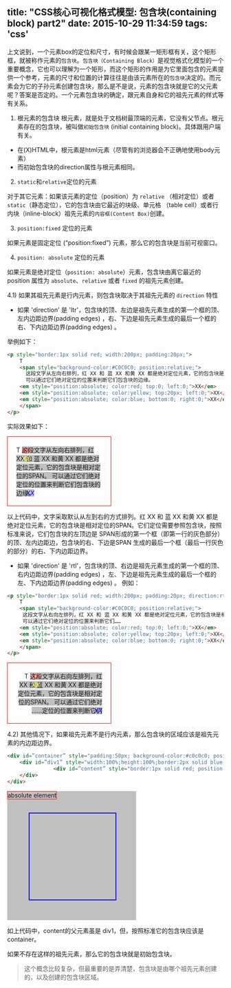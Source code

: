 title: "CSS核心可视化格式模型: 包含块(containing block) part2"
date: 2015-10-29 11:34:59
tags: 'css'
---

上文说到，一个元素box的定位和尺寸，有时候会跟某一矩形框有关，这个矩形框，就被称作元素的`包含块`。`包含块（Containing Block）`是视觉格式化模型的一个重要概念，它也可以理解为一个矩形，而这个矩形的作用是为它里面包含的元素提供一个参考，元素的尺寸和位置的计算往往是由该元素所在的`包含块`决定的。而元素会为它的子孙元素创建包含块，那么是不是说，元素的包含块就是它的父元素呢？答案是否定的。一个元素包含块的确定，跟元素自身和它的祖先元素的样式等有关系。
<!--more-->


1) 根元素的包含块
根元素，就是处于文档树最顶端的元素，它没有父节点。根元素存在的包含块，被叫做`初始包含块` (initial containing block)。具体跟用户端有关。
- 在(X)HTML中，根元素是html元素（尽管有的浏览器会不正确地使用body元素）
- 而初始包含块的direction属性与根元素相同。

2) `static`和`relative`定位的元素

对于其它元素：如果该元素的定位（position）为 `relative` （相对定位）或者 `static`（静态定位），它的包含块由它最近的块级、单元格 （table cell）或者行内块（inline-block）祖先元素的`内容框(Content Box)`创建。

3) `position:fixed` 定位的元素

如果元素是固定定位 (“position:fixed”) 元素，那么它的包含块是当前可视窗口。

4) `position: absolute` 定位的元素

如果元素是绝对定位（`position: absolute`）元素，包含块由离它最近的 position 属性为 `absolute`、`relative` 或者 `fixed` 的祖先元素创建。

4.1) 如果其祖先元素是行内元素，则包含块取决于其祖先元素的 `direction` 特性

- 如果 'direction'  是 'ltr'，包含块的顶、左边是祖先元素生成的第一个框的顶、左内边距边界(padding edges) ，右、下边是祖先元素生成的最后一个框的右、下内边距边界(padding edges) 。

举例如下：
```html
<p style="border:1px solid red; width:200px; padding:20px;">
    T
    <span style="background-color:#C0C0C0; position:relative;">
      这段文字从左向右排列，红 XX 和 蓝 XX 和黄 XX 都是绝对定位元素，它的包含块是相对定位的SPAN。
      可以通过它们绝对定位的位置来判断它们包含块的边缘。
    <em style="position:absolute; color:red; top:0; left:0;">XX</em>
    <em style="position:absolute; color:yellow; top:20px; left:0;">XX</em>
    <em style="position:absolute; color:blue; bottom:0; right:0;">XX</em>
    </span>
</p>
```


实际效果如下：

<p style="border:1px solid red; width:200px; padding:20px;"> T <span style="background-color:#C0C0C0; position:relative;"> 这段文字从左向右排列，红 XX 和 蓝 XX 和黄 XX 都是绝对定位元素，它的包含块是相对定位的SPAN。 可以通过它们绝对定位的位置来判断它们包含块的边缘。 <em style="position:absolute; color:red; top:0; left:0;">XX</em> <em style="position:absolute; color:yellow; top:20px; left:0;">XX</em> <em style="position:absolute; color:blue; bottom:0; right:0;">XX</em> </span> </p>

以上代码中，文字采取默认从左到右的方式排列。红 XX 和 蓝 XX 和黄 XX 都是绝对定位元素，它的包含块是相对定位的SPAN。它们定位需要参照包含块，按照标准来说，它们包含块的左顶边是 SPAN形成的第一个框（即第一行的灰色部分）的顶、左内边距边，包含块的右、下边是SPAN 生成的最后一个框（最后一行灰色的部分）的右、下内边距边界。


- 如果 'direction'  是 'rtl'，包含块的顶、右边是祖先元素生成的第一个框的顶、右内边距边界(padding edges) ，左、下边是祖先元素生成的最后一个框的左、下内边距边界(padding edges) 。
例如：

```html
<p style="border:1px solid red; width:200px; padding:20px; direction:rtl;">
    T
    <span style="background-color:#C0C0C0; position:relative;">
     这段文字从右向左排列，红 XX 和 蓝 XX 和黄 XX 都是绝对定位元素，它的包含块是相对定位的SPAN。
     可以通过它们绝对定位的位置来判断它们……
    <em style="position:absolute; color:red; top:0; left:0;">XX</em>
    <em style="position:absolute; color:yellow; top:20px; left:0;">XX</em>
    <em style="position:absolute; color:blue; bottom:0; right:0;">XX</em>
    </span>
</p>
```

<p style="border:1px solid red; width:200px; padding:20px; direction:rtl;"> T <span style="background-color:#C0C0C0; position:relative;"> 这段文字从右向左排列，红 XX 和 蓝 XX 和黄 XX 都是绝对定位元素，它的包含块是相对定位的SPAN。 可以通过它们绝对定位的位置来判断它们…… <em style="position:absolute; color:red; top:0; left:0;">XX</em> <em style="position:absolute; color:yellow; top:20px; left:0;">XX</em> <em style="position:absolute; color:blue; bottom:0; right:0;">XX</em> </span> </p>


4.2) 其他情况下，如果祖先元素不是行内元素，那么包含块的区域应该是祖先元素的内边距边界。

```html
<div id=”container” style="padding:50px; background-color:#c0c0c0; position:relative; width:200px; height:200px;">
    <div id=”div1” style="width:100%;height:100%;border:2px solid blue;">
               <div id=”content” style="border:1px solid red; position:absolute; left:0; top:0;">absolute element</div>
    </div>
</div>
```

<div id=”container” style="padding:50px; background-color:#c0c0c0; position:relative; width:200px; height:200px;"> <div id=”div1” style="width:100%;height:100%;border:2px solid blue;"> <div id=”content” style="border:1px solid red; position:absolute; left:0; top:0;">absolute element</div> </div> </div>


如上代码中，content的父元素虽是 div1，但，按照标准它的包含块应该是 container。

如果不存在这样的祖先元素，那么它的包含块就是初始包含块。

> 这个概念比较复杂，但最重要的是弄清楚，包含块是由哪个祖先元素创建的，以及创建的包含块区域。




